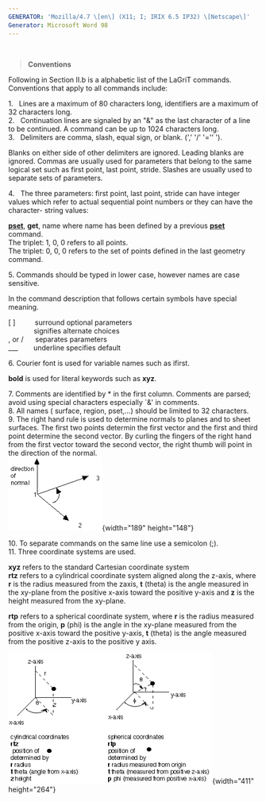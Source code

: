 ```yaml
---
GENERATOR: 'Mozilla/4.7 \[en\] (X11; I; IRIX 6.5 IP32) \[Netscape\]'
Generator: Microsoft Word 98
---
```


 

> **Conventions**

Following in Section II.b is a alphabetic list of the LaGriT commands.
Conventions that apply to all commands include:

1.   Lines are a maximum of 80 characters long, identifiers are a
maximum of 32 characters long.\
2.   Continuation lines are signaled by an "&" as the last character of
a line to be continued. A command can be up to 1024 characters long.\
3.   Delimiters are comma, slash, equal sign, or blank. (',' '/' '=''
').

Blanks on either side of other delimiters are ignored. Leading blanks
are ignored. Commas are usually used for parameters that belong to the
same logical set such as first point, last point, stride. Slashes are
usually used to separate sets of parameters.

4.   The three parameters: first point, last point, stride can have
integer values which refer to actual sequential point numbers or they
can have the character- string values:

**[pset](PSET.html)**, **get**, name where name has been defined by a
previous **[pset](PSET.html)** command.\
The triplet: 1, 0, 0 refers to all points.\
The triplet: 0, 0, 0 refers to the set of points defined in the last
geometry command.

5\. Commands should be typed in lower case, however names are case
sensitive.

In the command description that follows certain symbols have special
meaning.

\[ \]          surround optional parameters\
             signifies alternate choices\
, or /      separates parameters\
\_\_\_        underline specifies default

6\. Courier font is used for variable names such as ifirst.

**bold** is used for literal keywords such as **xyz**.

7\. Comments are identified by \* in the first column. Comments are
parsed; avoid using special characters especially \`&' in comments.\
8. All names ( surface, region, pset,...) should be limited to 32
characters.\
9. The right hand rule is used to determine normals to planes and to
sheet surfaces. The first two points determin the first vector and the
first and third point determine the second vector. By curling the
fingers of the right hand from the first vector toward the second
vector, the right thumb will point in the direction of the normal.\
![](Image230.gif){width="189" height="148"}

10\. To separate commands on the same line use a semicolon (;).\
11. Three coordinate systems are used.

**xyz** refers to the standard Cartesian coordinate system\
**rtz** refers to a cylindrical coordinate system aligned along the
z-axis, where **r** is the radius measured from the zaxis, **t** (theta)
is the angle measured in the xy-plane from the positive x-axis toward
the positive y-axis and **z** is the height measured from the xy-plane.

**rtp** refers to a spherical coordinate system, where **r** is the
radius measured from the origin, **p** (phi) is the angle in the
xy-plane measured from the positive x-axis toward the positive y-axis,
**t** (theta) is the angle measured from the positive z-axis to the
positive y axis.

![](Image231.gif){width="411" height="264"}
